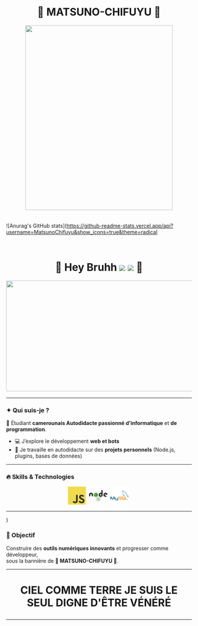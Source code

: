 <h1 align="center">
 🎴 MATSUNO-CHIFUYU 🎴  
</h1>

  <div id="header" align="center">

  <!-- Logo / Bannière -->
  <img src="https://files.catbox.moe/7v6bgx.jpeg" width="400" height="500"/>  
  <br><br>

</div>

 ![Anurag's GitHub stats](https://github-readme-stats.vercel.app/api?username=MatsunoChifuyu&show_icons=true&theme=radical
 
  <!-- Compteur de vues -->
  <img src="https://komarev.com/ghpvc/?username=MatsunoChifuyu&style=flat-square&color=blue" alt=""/>
</div>

<h1 align="center">
 🎴 Hey Bruhh  
 <img src="https://media.giphy.com/media/hvRJCLFzcasrR4ia7z/giphy.gif" width="30px"/>
  <img src="https://media.giphy.com/media/ASd0Ukj0y3qMM/giphy.gif" width="30px"/>
 🎴
</h1>

<div align="center">
   <img src="https://media.giphy.com/media/dWesBcTLavkZuG35MI/giphy.gif" width="600" height="300"/>
</div>

---

### ✦ Qui suis-je ?  

🎴 Étudiant **camerounais Autodidacte passionné d’informatique** et **de programmation**. 

- 💻 J’explore le développement **web et bots**  
- 🍃 Je travaille en autodidacte sur des **projets personnels** (Node.js, plugins, bases de données)    

---

### 🔥 Skills & Technologies  

<div align="center">

  <!-- Frontend -->
  
  <img src="https://github.com/devicons/devicon/blob/master/icons/javascript/javascript-original.svg" title="JavaScript" alt="JavaScript" width="50" height="50"/>&nbsp;
  <img src="https://github.com/devicons/devicon/blob/master/icons/nodejs/nodejs-original-wordmark.svg" title="NodeJS" alt="NodeJS" width="50" height="50"/>&nbsp;
  <img src="https://github.com/devicons/devicon/blob/master/icons/mysql/mysql-original-wordmark.svg" title="MySQL"  alt="MySQL" width="50" height="50"/>&nbsp;
</div>

---
)

### 🎯 Objectif  

Construire des **outils numériques innovants** et progresser comme développeur,  
sous la bannière de **🎴 MATSUNO-CHIFUYU 🎴**.  

---
<h1 align="center">

CIEL COMME TERRE JE SUIS LE SEUL DIGNE D'ÊTRE VÉNÉRÉ 

</h1>

---
